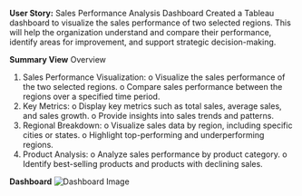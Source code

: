 **User Story:** 
Sales Performance Analysis Dashboard
 Created a Tableau dashboard to visualize the sales performance of two selected regions. 
This will help the organization understand and compare their performance, identify areas for improvement, and support strategic decision-making.

**Summary View**
Overview
1.	Sales Performance Visualization:
o	Visualize the sales performance of the two selected regions.
o	Compare sales performance between the regions over a specified time period.
2.	Key Metrics:
o	Display key metrics such as total sales, average sales, and sales growth.
o	Provide insights into sales trends and patterns.
3.	Regional Breakdown:
o	Visualize sales data by region, including specific cities or states.
o	Highlight top-performing and underperforming regions.
4.	Product Analysis:
o	Analyze sales performance by product category.
o	Identify best-selling products and products with declining sales.

**Dashboard**
![Dashboard Image](URL)




